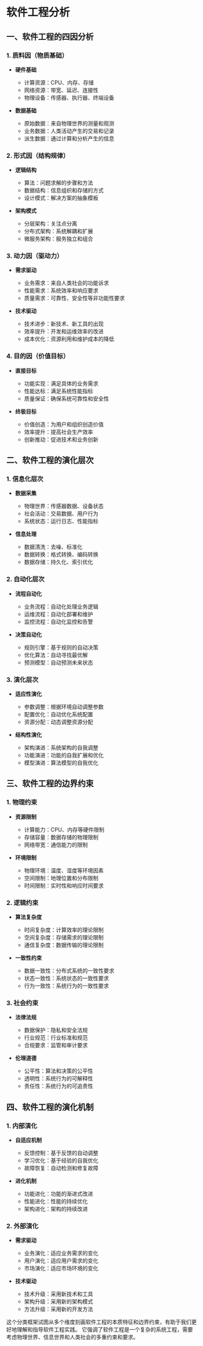 # 软件工程分析

## 一、软件工程的四因分析

### 1. 质料因（物质基础）

- **硬件基础**
  - 计算资源：CPU、内存、存储
  - 网络资源：带宽、延迟、连接性
  - 物理设备：传感器、执行器、终端设备

- **数据基础**
  - 原始数据：来自物理世界的测量和观测
  - 业务数据：人类活动产生的交易和记录
  - 派生数据：通过计算和分析产生的信息

### 2. 形式因（结构规律）

- **逻辑结构**
  - 算法：问题求解的步骤和方法
  - 数据结构：信息组织和存储的方式
  - 设计模式：解决方案的抽象模板

- **架构模式**
  - 分层架构：关注点分离
  - 分布式架构：系统解耦和扩展
  - 微服务架构：服务独立和组合

### 3. 动力因（驱动力）

- **需求驱动**
  - 业务需求：来自人类社会的功能诉求
  - 性能需求：系统效率和响应要求
  - 质量需求：可靠性、安全性等非功能性要求

- **技术驱动**
  - 技术进步：新技术、新工具的出现
  - 效率提升：开发和运维效率的改进
  - 成本优化：资源利用和维护成本的降低

### 4. 目的因（价值目标）

- **直接目标**
  - 功能实现：满足具体的业务需求
  - 性能达标：满足系统性能指标
  - 质量保证：确保系统可靠性和安全性

- **终极目标**
  - 价值创造：为用户和组织创造价值
  - 效率提升：提高社会生产效率
  - 创新推动：促进技术和业务创新

## 二、软件工程的演化层次

### 1. 信息化层次

- **数据采集**
  - 物理世界：传感器数据、设备状态
  - 社会活动：交易数据、用户行为
  - 系统状态：运行日志、性能指标

- **信息处理**
  - 数据清洗：去噪、标准化
  - 数据转换：格式转换、编码转换
  - 数据存储：持久化、索引优化

### 2. 自动化层次

- **流程自动化**
  - 业务流程：自动化处理业务逻辑
  - 运维流程：自动化部署和维护
  - 监控流程：自动化监控和告警

- **决策自动化**
  - 规则引擎：基于规则的自动决策
  - 优化算法：自动寻找最优解
  - 预测模型：自动预测未来状态

### 3. 演化层次

- **适应性演化**
  - 参数调整：根据环境自动调整参数
  - 配置优化：自动优化系统配置
  - 资源分配：动态调整资源分配

- **结构性演化**
  - 架构演进：系统架构的自我调整
  - 功能演进：功能的自我扩展和优化
  - 模型演进：算法模型的自我优化

## 三、软件工程的边界约束

### 1. 物理约束

- **资源限制**
  - 计算能力：CPU、内存等硬件限制
  - 存储容量：数据存储的物理限制
  - 网络带宽：通信能力的限制

- **环境限制**
  - 物理环境：温度、湿度等环境因素
  - 空间限制：地理位置和分布限制
  - 时间限制：实时性和响应时间要求

### 2. 逻辑约束

- **算法复杂度**
  - 时间复杂度：计算效率的理论限制
  - 空间复杂度：存储需求的理论限制
  - 通信复杂度：数据传输的理论限制

- **一致性约束**
  - 数据一致性：分布式系统的一致性要求
  - 状态一致性：系统状态的一致性要求
  - 行为一致性：系统行为的一致性要求

### 3. 社会约束

- **法律法规**
  - 数据保护：隐私和安全法规
  - 行业规范：行业标准和规范
  - 合规要求：监管和审计要求

- **伦理道德**
  - 公平性：算法和决策的公平性
  - 透明性：系统行为的可解释性
  - 责任性：系统行为的可追责性

## 四、软件工程的演化机制

### 1. 内部演化

- **自适应机制**
  - 反馈控制：基于反馈的自动调整
  - 学习优化：基于经验的自我优化
  - 故障恢复：自动检测和修复故障

- **进化机制**
  - 功能进化：功能的渐进式改进
  - 性能进化：性能的持续优化
  - 架构进化：架构的持续改进

### 2. 外部演化

- **需求驱动**
  - 业务演化：适应业务需求的变化
  - 用户演化：适应用户需求的变化
  - 市场演化：适应市场环境的变化

- **技术驱动**
  - 技术升级：采用新技术和工具
  - 架构升级：采用新的架构模式
  - 方法升级：采用新的开发方法

这个分类框架试图从多个维度刻画软件工程的本质特征和边界约束，有助于我们更好地理解和指导软件工程实践。
它强调了软件工程是一个复杂的系统工程，需要考虑物理世界、信息世界和人类社会的多重约束和要求。
